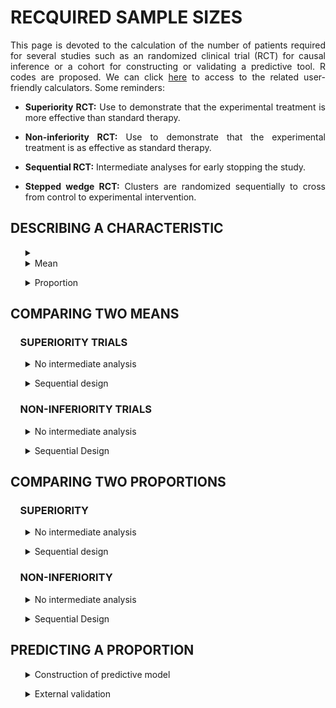 # RECQUIRED SAMPLE SIZES

<div style="text-align: justify">

This page is devoted to the calculation of the number of patients required for several studies such as an randomized clinical trial (RCT) for causal inference or a cohort for constructing or validating a predictive tool. R codes are proposed. We can click [here](https://poitiers-health-data.shinyapps.io/SampleSize/) to access to the related user-friendly calculators. Some reminders:

* **Superiority RCT:** Use to demonstrate that the experimental treatment is more effective than standard therapy.

* **Non-inferiority RCT:** Use to demonstrate that the experimental treatment is as effective as standard therapy.

* **Sequential RCT:** Intermediate analyses for early stopping the study.

* **Stepped wedge RCT:** Clusters are randomized sequentially to cross from control to experimental intervention.

## DESCRIBING A CHARACTERISTIC
<ul>
	<details>
	<summary><li>Mean</li></summary>
	<br>
	
	*In order to describe an mean for an outcome with an expected standard deviation of 25 units with a total length of the 95% confidence interval equals to 10 units (5 units around the mean), the minimum sample size is 97 patients.*
	
	```r
	sampleSize <- function(stDev, alpha, length)
	{
	Z <- qnorm(1-alpha/2)
	return( (2 * Z * stDev / length)**2 )
	}
	
	sampleSize(stDev=25, alpha=0.05, length=10)
	
	#> [1] 96.03647
	```
	
	**Input parameters:**
	* p : expected proportion of event
	* alpha : recquired type I error rate
	* width : size of the (1-α)% confidence interval
	
	</summary>
	</details>	
</ul>

<ul>
	<details>
	<summary>Proportion</summary>
	<br>
	
	*In order to describe an expected proportion of 35% with a total length of the 95% confidence interval equals to 10%, the minimum sample size is 350 patients.**
	
	```r
	sampleSize <- function(p, alpha, length)
	{
	Z <- qnorm(1-alpha/2)
	return((((2*Z)**2)*(p*(1-p)))/(length**2))
	}
	
	sampleSize(p=0.35, alpha=0.05, length=0.1)
	
	#> [1] 349.5728
	```
	
	**Input parameters:**
	* p : expected proportion of event
	* alpha : recquired type I error rate
	* length : total size of the (1-α)% confidence interval
	
	</summary>
	</details>	
</ul>

## COMPARING TWO MEANS

### &nbsp;&nbsp;&nbsp;&nbsp;SUPERIORITY TRIALS

<ul>
	<details>
	<summary>No intermediate analysis</summary>
	<br>
	
	<ul>
		<details>
			<summary>Individual randomization</summary>
		<br>
		
		
		*Consider the following RCT with two parallel groups with a 1:1 randomization ratio. The expected mean is 66 units in patients in the experimental arm versus 72 units in the control arm. In order to demonstrate such a difference of 6 units, with a standard deviation of 23, a 5% two-sided type I error rate and a power of 80%, the minimum sample size per arm equals 231 (i.e., a total of 462 patients).*
		
		```r
		library(epiR)
				
		epi.sscompc(treat = 66, control = 72,	sigma = 23, n = NA, power = 0.8, 
						r = 1, sided.test = 2, conf.level = 1-0.05)
		
		#> $n.total
		#> [1] 462
		
		#> $n.treat
		#> [1] 231
		
		#> $n.control
		#> [1] 231
		
		#> $power
		#> [1] 0.8
		
		#> $delta
		#> [1] 6
		```
		
		**Input parameters:**
		* treat: expected mean in the experimental arm
		* control: expected mean in the control arm
		* sigma: expected standard deviation in the two arms
		* n: define as NA
		* power: required power (1 minus type II error rate)
		* r: randomization ratio (experimental:control)
		* sided.test: one-sided test (1) or two-sided test (2) 
		* conf.level: required confidence level (1 minus type I error rate)
		
		</details>
	</ul>
	
	<ul>
		<details>
		<summary>Stepped wedge randomization</summary>
		<br>
		
		*Consider the following stepped wedge RCT with 30 centers randomized in 30 sequences. The expected mean is 38 units in patients in the experimental arm versus 48 units in the control arm. In order to demonstrate such a difference of 10 units, with a standard deviation of 17 units, a 5% two-sided type I error rate and a power of 90%, the minimum sample size per arm equals 61 (i.e., a total of 122 patients) in case of individual randomization with a 1:1 ratio. According to our stepped wedge design and assuming an intraclass correlation coefficient of 0.05, we need to recruit 208 patients (104 in each arm).*
		
		```r
		library(epiR)
		
		SampSize_I <- epi.sscompc(treat = 38, control = 48, sigma = 17, n = NA, 
								r = 1, power = 0.9, sided.test = 2, conf.level = 1-0.05)
		
		SampSize_I$n.total
		
		# [1] 122
		
		SampleSize_SW <- function(ni, center=30, sequence=30, icc=0.05)
		{
		aa <- -2*center*(sequence - 1/sequence)*icc*(1+sequence/2)
		bb <- 3*ni*(1-icc)*icc*(1+sequence) - 2*center*(sequence -1/sequence)*(1-icc)
		cc <- 3*ni*(1-icc)*(1-icc) 
		m1 <- (-bb + sqrt(bb^2 - 4*aa*cc)) / (2*aa)
		m2 <- (-bb - sqrt(bb^2 - 4*aa*cc)) / (2*aa)
		m_sol <- max(m1,m2)
		Npat_center <- m_sol*(sequence+1) 
		N_tot_SW <- Npat_center*center 
		return(2*ceiling(N_tot_SW /2))
		}
		
		SampleSize_SW(ni = SampSize_I$n.total, center = 30, sequence = 30, icc = 0.05)
		
		# [1] 208
		
		# Hemming K, Taljaard M. Sample size calculations for stepped wedge and cluster randomised trials: a unified approach. J Clin Epidemiol. 2016 Jan;69:137-46
		```
		
		**Input parameters:**
		* treat: expected mean in the experimental arm
		* control: expected mean in the control arm
		* sigma: expected standard deviation in the two arms
		* n: number of subjects to include (experimental + control) define as NA
		* r: randomization ratio (experimental:control)
		* power: required power (1 minus type II error rate)
		* sided.test: one-sided test (1) or two-sided test (2) 
		* conf.level: required confidence level (1 minus type I error rate)
		* ni: sample size in case of individual randomization
		* center: number of centers
		* sequence: number of sequences
		* icc: expected intraclass correlation coefficient
		
		</details>
	</ul>
	
	</details>
</ul>

<ul>
	<details>
	<summary>Sequential design</summary>
	<br>
	
	
	
	*Consider the following RCT with two parallel groups with a 1:1 randomization ratio and 2 planned intermediate analyses for efficacy by using the O'Brien-Fleming method for considering the inflation of the type I error rate). The expected mean is 66 units in patients in the experimental arm versus 72 units in the control arm. In order to demonstrate such a difference of 6 units, with a standard deviation of 23, a 5% two-sided type I error rate and a power of 80%,  the final analysis should be carried out on 472 patients (236 patients per group). The first and second intermediate analyses would be performed on 158 and 316 patients respectively, i.e. 33% and 66% of the maximum number of included patients if their is no decision of stopping the study.*
	
	```r
	library("rpact")
			
	design <- getDesignGroupSequential(
				typeOfDesign = "OF", informationRates = c(1/3, 2/3, 1),
				alpha = 0.05, beta = 1-0.8, sided = 2)
	
	designPlan <- getSampleSizeMeans(design, alternative = 6, stDev = 23,
									allocationRatioPlanned = 1)
	
	summary(designPlan)
	
	#> Stage                                          1       2       3 
	#> Planned information rate                   33.3%   66.7%    100% 
	#> Cumulative alpha spent                    0.0005  0.0143  0.0500 
	#> Stage levels (two-sided)                  0.0005  0.0141  0.0451 
	#> Efficacy boundary (z-value scale)          3.471   2.454   2.004 
	#> Lower efficacy boundary (t)              -13.012  -6.405  -4.258 
	#> Upper efficacy boundary (t)               13.012   6.405   4.258 
	#> Cumulative power                          0.0329  0.4424  0.8000 
	#> Number of subjects                         157.1   314.2   471.3 
	#> Expected number of subjects under H1                       396.7 
	#> Exit probability for efficacy (under H0)  0.0005  0.0138 
	#> Exit probability for efficacy (under H1)  0.0329  0.4095 
	```
	
	**Input parameters:**
	* typeOfDesign: type of design ("OF" for the O'Brien-Fleming method)
	* informationRates: planned analyses defined as proportions of the maximum sample size
	* alpha: recquired type I error rate
	* beta: recquired type II error rate (1 minus power)
	* sided: one-sided test (1), two-sided test (2)
	* alternative: expected difference between the two arms
	* stDev: expected standard deviation in the two arms
	* allocationRatioPlanned: randomization ratio
	
	</summary>	
	</details>
</ul>

### &nbsp;&nbsp;&nbsp;&nbsp;NON-INFERIORITY TRIALS

<ul>
	<details>
	<summary>No intermediate analysis</summary>
	<br>
	
	<ul>
		<details>
			<summary>Individual randomization</summary>
		<br>
		
		*Consider the following RCT with two parallel groups with a 1:1 randomization ratio. The expected mean is 66 units in patients in the control arm and no difference compared to the experimental arm. Assuming an absolute non-inferiority margin of 7 points, a standard deviation of 23, the minimum sample size per arm equals 134 (i.e., a total of 268 patients) to achieve a 5% one-sided type I error rate and a power of 80%*
		
		```r
		library(epiR)
			
		epi.ssninfc(treat = 66, control = 66, sigma = 23, delta = 7,
					power = 0.8, alpha = 0.05, r = 1, n = NA)
		
		#> $n.total
		#> [1] 268
		
		#> $n.treat
		#> [1] 134
		
		#> $n.control
		#> [1] 134
		
		#> $delta
		#> [1] 7
		
		#> $power
		#> [1] 0.8
		```
			
		**Input parameters:**
		* treat: expected mean in the experimental arm
		* control: expected mean in the control arm
		* sigma: expected standard deviation in the two arms
		* delta: equivalence limit
		* alpha: required type I error rate
		* power: required power (1 minus type II error rate)
		* r: randomization ratio (experimental:control)
		* n: number of subjects to include (experimental + control) define as NA
		
		</summary>
		</details>
	</ul>
	
	<ul>
		<details>
		<summary>Stepped wedge randomization</summary>
		<br>
		
		*Consider the following stepped wedge RCT with 30 centers randomized in 30 sequences. The expected mean is 48 units in patients in the control arm and no difference compared to the experimental arm. Assuming an absolute non-inferiority margin of 7 points, a standard deviation of 17, the minimum sample size per arm equals 102 (i.e., a total of 204 patients) to achieve a 5% one-sided type I error rate and a power of 90% in case of individual randomization with a 1:1 ratio. According to our stepped wedge design and assuming an intraclass correlation coefficient of 0.05, we need to recruit 372 patients (186 in each arm).*
		
		```r
		library(epiR)
		
		SampSize_I <- epi.ssninfc(treat = 48, control = 48, sigma = 17, delta = 7,
								n = NA, r = 1, power = 0.9, alpha = 0.05)
		
		SampSize_I$n.total
		
		# [1] 204          
					
		SampleSize_SW <- function(ni, center=30, sequence=30, icc=0.05)
		{
		aa <- -2*center*(sequence - 1/sequence)*icc*(1+sequence/2)
		bb <- 3*ni*(1-icc)*icc*(1+sequence) - 2*center*(sequence -1/sequence)*(1-icc)
		cc <- 3*ni*(1-icc)*(1-icc)
		m1 <- (-bb + sqrt(bb^2 - 4*aa*cc)) / (2*aa)
		m2 <- (-bb - sqrt(bb^2 - 4*aa*cc)) / (2*aa)
		m_sol <- max(m1,m2) 
		Npat_center <- m_sol*(sequence+1) 
		N_tot_SW <- Npat_center*center 
		return(2*ceiling(N_tot_SW /2))
		}
		
		SampleSize_SW(ni = SampSize_I$n.total, center = 30, sequence = 30, icc = 0.05)
		
		# [1] 372
				
		```
		
		**Input parameters:**
		* treat: expected mean in the experimental arm
		* control: expected mean in the control arm
		* sigma: expected standard deviation in the two arms
		* delta: equivalence limit
		* n: number of subjects to include (experimental + control) define as NA
		* r: randomization ratio (experimental:control)
		* power: required power (1 minus type II error rate)
		* alpha: required confidence level (type I error rate)
		* ni: sample size in case of individual randomization
		* center: number of centers
		* sequence: number of sequences
		* icc: expected ntraclass correlation coefficient 
		
		</details>
	</ul>
	
	</details>
</ul>

<ul>
	<details>
	<summary>Sequential Design</summary>
	<br>
	
	*This sample size is for a randomised controlled non-inferiority trial in two parallel groups experimental treatment versus control treatment with balanced randomisation (ratio 1 :1) for a continuous endpoint. Assuming an absolute non-inferiority margin of 7, with a standard deviation of 23, with a one-sided alpha risk of 5% and a power of 80%, the final analysis should be carried out on 276 patients(138 patients per group).Intermediate analyses would be performed on 92 and 184 patients respectively, i.e. 33%, 66% of the maximum number of included patients if their is no decision of stopping the study*
	
	```r
	library("rpact")
			
	design <- getDesignGroupSequential(typeOfDesign = "OF", informationRates = c(1/3,2/3,1),
									alpha = 0.05, beta = 1-0.8, sided = 1)
									
	designPlan <- getSampleSizeMeans(design, alternative = 0, stDev = 23,
									allocationRatioPlanned = 1, thetaH0 = -7)
	
	summary(designPlan)
	
	#> Stage                                          1       2       3 
	#> Planned information rate                   33.3%   66.7%    100% 
	#> Cumulative alpha spent                    0.0015  0.0187  0.0500 
	#> Stage levels (one-sided)                  0.0015  0.0181  0.0437 
	#> Efficacy boundary (z-value scale)          2.961   2.094   1.710 
	#> Efficacy boundary (t)                      7.607   0.159  -2.246 
	#> Cumulative power                          0.0660  0.4879  0.8000 
	#> Number of subjects                          91.9   183.7   275.6 
	#> Expected number of subjects under H1                       224.7 
	#> Exit probability for efficacy (under H0)  0.0015  0.0172 
	#> Exit probability for efficacy (under H1)  0.0660  0.4219 
	```
	**Input parameters:**
	* typeOfDesign: type of design ("OF" for the O'Brien-Fleming method)
	* informationRates: planned analyses defined as proportions of the maximum sample size
	* alpha: recquired type I error rate
	* beta: recquired type II error rate (1 minus power)
	* sided: one-sided test (1)
	* alternative: no difference between the two arms
	* stDev: expected standard deviation in the two arms
	* thetaH0 : equivalence limit
	* allocationRatioPlanned: randomization ratio
	
	</details>
</ul>

## COMPARING TWO PROPORTIONS

### &nbsp;&nbsp;&nbsp;&nbsp;SUPERIORITY

<ul>
	<details>
	<summary>No intermediate analysis</summary>
	<br>
	
	<ul>
		<details>
			<summary>Individual randomization</summary>
			<br>
		
		*Consider the following RCT with two parallel groups with a 1:1 randomization ratio. The expected proportion of events is 35% in the experimental arm compared to 28% in the control arm. In order to demonstrate such a difference of 7%, with a two-sided type I error rate of 5% and a power of 80%, the minimum sample size per arm equals 691 (i.e., a total of 1,382 patients).*
		
		```r
		library(epiR)
		
		epi.sscohortc(irexp1 = 0.35, irexp0 = 0.28, n = NA, power = 0.80, 
					r = 1, sided.test = 2, conf.level = 1-0.05)
		
		#> $n.total
		#> [1] 1382
		
		#> $n.exp1
		#> [1] 691
		
		#> $n.exp0
		#> [1] 691
		
		#> $power
		#> [1] 0.8
		
		#> $irr
		#> [1] 1.25
		
		#> $or
		#> [1] 1.384615
		```
			
		**Input parameters:**
		*	irexp1: expected proportion in the experimental group
		*	irexp0: expected proportion in the control group
		*	n: number of subjects to include (experimental + control) define as NA
		*	power: required power (1 minus type II error rate)
		* r: randomization ratio (experimental:control)
		* sided: one-sided test (1), two-sided test (2)
		* conf.level: recquired confidence level (1 minus type I error rate)
		
			</summary>
		</details>
	</ul>
	
	
	<ul>
		<details>
			<summary>Stepped wedge randomization</summary>
			<br>
		
		*Consider the following stepped wedge RCT with 15 centers randomized in 5 sequences. The expected proportion of events is 72% in the experimental arm compared to 62% in the control arm. In order to demonstrate such a difference of 10%, with a two-sided type I error rate of 5% and a power of 80%, the minimum sample size per arm equals 346 (i.e., a total of 692 patients) in case of individual randomization with a 1:1 ratio. According to our stepped wedge design and assuming an intraclass correlation coefficient of 0.01, we need to recruit 1,646 patients (823 in each arm).*
		
		```r
		library(epiR)
		
		SampSize_I <- epi.sscohortc(irexp1 = 0.72, irexp0 = 0.62, n = NA, r = 1,
									power = 0.80, sided.test = 2, conf.level = 1-0.05)
									
		SampSize_I$n.total
		
		# [1] 692
		
		SampleSize_SW <- function(ni, center=15, sequence=5, icc=0.01)
		{
		aa <- -2*center*(sequence - 1/sequence)*icc*(1+sequence/2) 
		bb <- 3*ni*(1-icc)*icc*(1+sequence) - 2*center*(sequence -1/sequence)*(1-icc)
		cc <- 3*ni*(1-icc)*(1-icc)
		m1 <- (-bb + sqrt(bb^2 - 4*aa*cc)) / (2*aa)
		m2 <- (-bb - sqrt(bb^2 - 4*aa*cc)) / (2*aa)
		m_sol <- max(m1,m2) 
		Npat_center <- m_sol*(sequence+1) 
		N_tot_SW <- Npat_center*center 
		return(2*ceiling(N_tot_SW /2))
		}
		
		SampleSize_SW(ni = SampSize_I$n.total, center = 15, sequence = 5, icc = 0.01)
		
		# [1] 1646
				
		```
			
		**Input parameters:**
		*	irexp1: expected proportion in the experimental group
		*	irexp0: expected proportion in the control group
		* n: number of subjects to include (experimental + control) define as NA
		* r: randomization ratio (experimental:control)
		*	power: required power (1 minus type II error rate)
		* sided.test: one-sided test (1), two-sided test (2)
		* conf.level: required confidence level (1 minus type I error rate)
		* ni: sample size in case of individual randomization
		* center: number of centers
		* sequence: number of sequences
		* icc: expected intraclass correlation coefficient
		
		</details>
	</ul>
	
	</details>
</ul>

<ul>
	<details>
	<summary>Sequential design</summary>
	<br>
	
	*Consider the following RCT with two parallel groups with a 1:1 randomization ratio and 2 planned intermediate analyses for efficacy by using the O'Brien-Fleming method for considering the inflation of the type I error rate. The expected proportion of event is 11% in patients in the experimental arm versus 15% units in the control arm. In order to demonstrate such a difference of 4%, with a 5% two-sided type I error rate and a power of 80%, the final analysis should be carried out on 2,256 patients (1,128 patients per group). The first and second intermediate analyses would be performed on 752 and 1,504 patients respectively, i.e. 33% and 66% of the maximum number of included patients if their is no decision of stopping the study.*
	
	```r
	library("rpact")
			
	design <- getDesignGroupSequential(typeOfDesign = "OF", 
					informationRates = c(1/3, 2/3, 1), alpha = 0.05,
					beta = 1-0.8, sided = 2)
	
	designPlan <- getSampleSizeRates(design,  pi1 = 0.11, pi2 = 0.15,
					allocationRatioPlanned = 1)
	
	summary(designPlan)
	
	#> Stage                                         1      2      3 
	#> Planned information rate                  33.3%  66.7%   100% 
	#> Cumulative alpha spent                   0.0005 0.0143 0.0500 
	#> Stage levels (two-sided)                 0.0005 0.0141 0.0451 
	#> Efficacy boundary (z-value scale)         3.471  2.454  2.004 
	#> Lower efficacy boundary (t)              -0.079 -0.042 -0.029 
	#> Upper efficacy boundary (t)               0.101  0.048  0.031 
	#> Cumulative power                         0.0329 0.4424 0.8000 
	#> Number of subjects                        751.8 1503.7 2255.5 
	#> Expected number of subjects under H1                   1898.1 
	#> Exit probability for efficacy (under H0) 0.0005 0.0138 
	#> Exit probability for efficacy (under H1) 0.0329 0.4095 
	```
	
	**Input parameters:**
	* typeOfDesign: type of design ("OF" for the O'Brien-Fleming method)
	* informationRates: planned analyses defined as proportions of the maximum sample size
	* alpha: required type I error rate
	* beta: required type II error rate (1 minus power)
	* sided: one-sided test (1), two-sided test (2)
	* pi1: expected probability in the experimental group
	* pi2: expected probability in the control group
	* allocationRatioPlanned: randomization ratio (experimental/control)
	
	</summary>	
	</details>
</ul>

### &nbsp;&nbsp;&nbsp;&nbsp;NON-INFERIORITY

<ul>
	<details>
	<summary>No intermediate analysis</summary>
	<br>	
	
	<ul>
		<details>
			<summary>Individual randomization</summary>
			<br>
		
		*Consider the following RCT with two parallel groups with a 1:1 randomization ratio. The expected percentage of events is 35% in patients in the control arm and no difference compared to the experimental arm. Assuming an absolute non-inferiority margin of 5%,  the minimum sample size per arm equals 1,126 (i.e., a total of 2,252 patients) to achieve a 5% one-sided type I error rate and a power of 80%.*
		
		```r
		epi.ssninfb(treat = 0.35, control = 0.35, delta = 0.05, 
					n = NA, r = 1, power = 0.8, alpha = 0.05)
		
		#> $n.total
		#> [1] 2252
		
		#> $n.treat
		#> [1] 1126
		
		#> $n.control
		#> [1] 1126
		
		#> $delta
		#> [1] 0.05
		
		#> $power
		#> [1] 0.8
		```
			
		**Parameters :**
		* treat: expected proportion in the experimental arm
		* control: expected proportion in the control arm
		* delta: equivalence limit
		* alpha: required type I error rate
		* power: required power (1 minus type II error rate)
		* r: randomization ratio (experimental:control)
		* n: number of subjects to include (experimental + control) define as NA
		
		</details>
	</ul>
	
	<ul>
		<details>
			<summary>Stepped wedge randomization</summary>
			<br>
		
		*Consider the following stepped wedge RCT with 15 centers randomized in 5 sequences. The expected proportion of events is 72% in patients in the control arm and no difference compared to the experimental arm. Assuming an absolute non-inferiority margin of 8%, the minimum sample size per arm equals 390 (i.e., a total of 780 patients) to achieve a one-sided type I error rate of 5% and a power of 80%, in case of individual randomization with a 1 :1 ratio. According to our stepped wedge design and assuming an intraclass correlation coefficient of 0.01, we need to recruit 1,890 patients (945 in each arm).*
		
		```r
		library(epiR)
		
		SampSize_I <- epi.ssninfb(treat = 0.72, control = 0.72, delta = 0.08, 
								n = NA, r = 1, power = 0.8, alpha = 0.05)
								
		SampSize_I$n.total
		
		# [1] 780
		
		SampleSize_SW <- function(ni, center=15, sequence=5, icc=0.01)
		{
		aa <- -2*center*(sequence - 1/sequence)*icc*(1+sequence/2) 
		bb <- 3*ni*(1-icc)*icc*(1+sequence) - 2*center*(sequence -1/sequence)*(1-icc)
		cc <- 3*ni*(1-icc)*(1-icc)
		m1 <- (-bb + sqrt(bb^2 - 4*aa*cc)) / (2*aa)
		m2 <- (-bb - sqrt(bb^2 - 4*aa*cc)) / (2*aa)
		m_sol <- max(m1,m2) 
		Npat_center <- m_sol*(sequence+1) 
		N_tot_SW <- Npat_center*center
		return(2*ceiling(N_tot_SW /2))
		}
		
		SampleSize_SW(ni = SampSize_I$n.total, center = 15, sequence = 5, icc = 0.01)
		
		# [1] 1890
				
		```
		
		**Input parameters:**
		* treat: expected proportion in the experimental arm
		* control: expected proportion in the control arm
		* delta: equivalence limit
		* n: number of subjects to include (experimental + control) define as NA
		* r: randomization ratio (experimental:control)
		* power: required power (1 minus type II error rate)
		* alpha: required type I error rate
		* ni: sample size in case of individual randomization
		* center: number of centers
		* sequence: number of sequences
		* icc: expected intraclass correlation coefficient
		
		</details>
	</ul>
	
	</details>
</ul>

<ul>
	<details>
	<summary>Sequential Design</summary>
	<br>
	
	*This sample size is for a randomised controlled non-inferiority trial in two parallel groups experimental treatment versus control treatment with balanced randomisation (ratio 1 :1) for a binary endpoint. The expected percentage of events is 35% in patients in the control arm and no difference compared to the experimental arm. Assuming an absolute non-inferiority margin of 10%, with a one-sided alpha risk of 5% and a power of 80%, the final analysis should be carried out on 576 patients(288 patients per group).The two intermediate analyses would be performed on 192 and 384 patients respectively, i.e. 33%, 66% of the maximum number of included patients if their is no decision of stopping the study*
	
	```r
	library("rpact")
			
	design <- getDesignGroupSequential(typeOfDesign = "OF", informationRates = c(1/3,2/3,1),
									alpha = 0.05, beta = 1-0.8, sided = 1)
									
	designPlan <- getSampleSizeRates(design, pi1 = 0.35, pi2 = 0.35, thetaH0 = 0.10)
	
	summary(designPlan)
	
	#> Stage                                          1       2       3 
	#> Planned information rate                   33.3%   66.7%    100% 
	#> Cumulative alpha spent                    0.0015  0.0187  0.0500 
	#> Stage levels (one-sided)                  0.0015  0.0181  0.0437 
	#> Efficacy boundary (z-value scale)          2.961   2.094   1.710 
	#> Efficacy boundary (t)                     -0.097  -0.002   0.032 
	#> Cumulative power                          0.0660  0.4879  0.8000 
	#> Number of subjects                         191.7   383.5   575.2 
	#> Expected number of subjects under H1                       469.0 
	#> Exit probability for efficacy (under H0)  0.0015  0.0172 
	#> Exit probability for efficacy (under H1)  0.0660  0.4219 
	```
	**Input parameters:**
	* typeOfDesign: type of design ("OF" for the O'Brien-Fleming method)
	* informationRates: planned analyses defined as proportions of the maximum sample size
	* alpha: recquired type I error rate
	* beta: recquired type II error rate (1 minus power)
	* sided: one-sided test (1)
	* pi1 = pi2 : no difference between the two arms
	* thetaH0 : equivalence limit
	* allocationRatioPlanned: randomization ratio
	
	</details>
</ul>

## PREDICTING A PROPORTION

<ul>
	<details>
	<summary>Construction of predictive model</summary>
	<br>	
	
	*For developing a model/alghorithm based on 34 predictors as candidates with an expected R2 of at least 0.25 and an expected shrinkage of 0.9 (equation 11 in Riley et al. Statistics in Medicine. 2019;38:1276–1296), the minimal sample size is 1045.*
	
	```r
	sampleSize <- function(predictors=34, R2=0.25, shrink=0.9)
	{  predictors/((shrink-1)*log(1-R2/shrink)) }
	
	sampleSize()
	
	#> [1] 1044.796
	```
	
	**Input parameters:**
	* predictors : number of predictors as candidates
	* R2 : expected R2
	* shrink : expected shrinkage
	
	</summary>
	</details>
</ul>

<ul>
	<details>
	<summary>External validation</summary>
	<br>	
	
	*Consider O/E the ratio between the number of observed events versus expected ones. To achieve a precision defined as a length of the (1-α)% confidence interval of this ratio equals to 0.2, if the expected proportions is 50%, the required sample size is 386 (Riley et al. Minimum sample size for external validation of a clinical prediction model with a binary outcome. Statistics in Medicine. 2021;19:4230-4251).*
	
	```r
	se <- function(width, alpha) # The standard error associated with the 1-alpha confidence interval
	{
	fun <- function(x) { exp( qnorm(1-alpha/2, mean=0, sd=1) * x ) - exp(-1* qnorm(1-alpha/2, mean=0, sd=1) * x ) - width } 
	return(uniroot(fun, lower = 0.001, upper = 100)$root)
	} 
	
	size.calib <- function(p, width, alpha) # the minimum sample size to achieve this precision
	{   
	(1-p) / ((p * se(width=width, alpha=alpha)**2 ))
	}
	
	size.calib(p=0.5, width=0.2, alpha=0.05)
	
	#> [1] 385.4265
	```
	**Input parameters:**
	* p: expected proportion of events
	* width: size of the (1-α)% confidence interval
	* alpha: type I error rate (α)
	
	</details>
</ul>